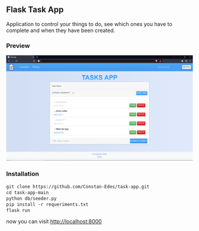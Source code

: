 ## Flask Task App 

Application to control your things to do, see which ones you have to complete and when they have been created. 

### Preview

![](./docs/screenshot.png)

### Installation
```
git clone https://github.com/Constan-Edes/task-app.git
cd task-app-main
python db/seeder.py 
pip install -r requeriments.txt
flask run
```

now you can visit <a href="http://localhost:8000" target="_blank" rel="noreferrer">http://localhost:8000</a>